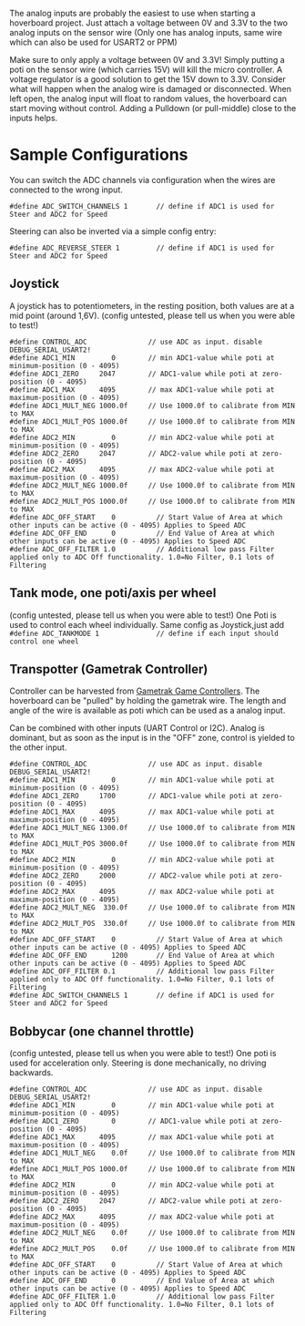 The analog inputs are probably the easiest to use when starting a hoverboard project. Just attach a voltage between 0V and 3.3V to the two analog inputs on the sensor wire (Only one has analog inputs, same wire which can also be used for USART2 or PPM)

Make sure to only apply a voltage between 0V and 3.3V! Simply putting a poti on the sensor wire (which carries 15V) will kill the micro controller. A voltage regulator is a good solution to get the 15V down to 3.3V.
Consider what will happen when the analog wire is damaged or disconnected. When left open, the analog input will float to random values, the hoverboard can start moving without control. Adding a Pulldown (or pull-middle) close to the inputs helps.

# Sample Configurations
You can switch the ADC channels via configuration when the wires are connected to the wrong input.

`#define ADC_SWITCH_CHANNELS 1       // define if ADC1 is used for Steer and ADC2 for Speed`

Steering can also be inverted via a simple config entry:

`#define ADC_REVERSE_STEER 1         // define if ADC1 is used for Steer and ADC2 for Speed`



## Joystick
A joystick has to potentiometers, in the resting position, both values are at a mid point (around 1,6V).
(config untested, please tell us when you were able to test!)
```
#define CONTROL_ADC               // use ADC as input. disable DEBUG_SERIAL_USART2!
#define ADC1_MIN         0        // min ADC1-value while poti at minimum-position (0 - 4095)
#define ADC1_ZERO     2047        // ADC1-value while poti at zero-position (0 - 4095)
#define ADC1_MAX      4095        // max ADC1-value while poti at maximum-position (0 - 4095)
#define ADC1_MULT_NEG 1000.0f     // Use 1000.0f to calibrate from MIN to MAX
#define ADC1_MULT_POS 1000.0f     // Use 1000.0f to calibrate from MIN to MAX
#define ADC2_MIN         0        // min ADC2-value while poti at minimum-position (0 - 4095)
#define ADC2_ZERO     2047        // ADC2-value while poti at zero-position (0 - 4095)
#define ADC2_MAX      4095        // max ADC2-value while poti at maximum-position (0 - 4095)
#define ADC2_MULT_NEG 1000.0f     // Use 1000.0f to calibrate from MIN to MAX
#define ADC2_MULT_POS 1000.0f     // Use 1000.0f to calibrate from MIN to MAX
#define ADC_OFF_START    0          // Start Value of Area at which other inputs can be active (0 - 4095) Applies to Speed ADC
#define ADC_OFF_END      0          // End Value of Area at which other inputs can be active (0 - 4095) Applies to Speed ADC
#define ADC_OFF_FILTER 1.0          // Additional low pass Filter applied only to ADC Off functionality. 1.0=No Filter, 0.1 lots of Filtering
```
## Tank mode, one poti/axis per wheel
(config untested, please tell us when you were able to test!)
One Poti is used to control each wheel individually.
Same config as Joystick,just add
`#define ADC_TANKMODE 1              // define if each input should control one wheel`

## Transpotter (Gametrak Controller)
Controller can be harvested from [Gametrak Game Controllers](https://en.wikipedia.org/wiki/Gametrak). The hoverboard can be "pulled" by holding the gametrak wire. The length and angle of the wire is available as poti which can be used as a analog input.

Can be combined with other inputs (UART Control or I2C). Analog is dominant, but as soon as the input is in the "OFF" zone, control is yielded to the other input.
```
#define CONTROL_ADC               // use ADC as input. disable DEBUG_SERIAL_USART2!
#define ADC1_MIN         0        // min ADC1-value while poti at minimum-position (0 - 4095)
#define ADC1_ZERO     1700        // ADC1-value while poti at zero-position (0 - 4095)
#define ADC1_MAX      4095        // max ADC1-value while poti at maximum-position (0 - 4095)
#define ADC1_MULT_NEG 1300.0f     // Use 1000.0f to calibrate from MIN to MAX
#define ADC1_MULT_POS 3000.0f     // Use 1000.0f to calibrate from MIN to MAX
#define ADC2_MIN         0        // min ADC2-value while poti at minimum-position (0 - 4095)
#define ADC2_ZERO     2000        // ADC2-value while poti at zero-position (0 - 4095)
#define ADC2_MAX      4095        // max ADC2-value while poti at maximum-position (0 - 4095)
#define ADC2_MULT_NEG  330.0f     // Use 1000.0f to calibrate from MIN to MAX
#define ADC2_MULT_POS  330.0f     // Use 1000.0f to calibrate from MIN to MAX
#define ADC_OFF_START    0          // Start Value of Area at which other inputs can be active (0 - 4095) Applies to Speed ADC
#define ADC_OFF_END      1200       // End Value of Area at which other inputs can be active (0 - 4095) Applies to Speed ADC
#define ADC_OFF_FILTER 0.1          // Additional low pass Filter applied only to ADC Off functionality. 1.0=No Filter, 0.1 lots of Filtering
#define ADC_SWITCH_CHANNELS 1       // define if ADC1 is used for Steer and ADC2 for Speed
```

## Bobbycar (one channel throttle)
(config untested, please tell us when you were able to test!)
One poti is used for acceleration only. Steering is done mechanically, no driving backwards.

```
#define CONTROL_ADC               // use ADC as input. disable DEBUG_SERIAL_USART2!
#define ADC1_MIN         0        // min ADC1-value while poti at minimum-position (0 - 4095)
#define ADC1_ZERO        0        // ADC1-value while poti at zero-position (0 - 4095)
#define ADC1_MAX      4095        // max ADC1-value while poti at maximum-position (0 - 4095)
#define ADC1_MULT_NEG    0.0f     // Use 1000.0f to calibrate from MIN to MAX
#define ADC1_MULT_POS 1000.0f     // Use 1000.0f to calibrate from MIN to MAX
#define ADC2_MIN         0        // min ADC2-value while poti at minimum-position (0 - 4095)
#define ADC2_ZERO     2047        // ADC2-value while poti at zero-position (0 - 4095)
#define ADC2_MAX      4095        // max ADC2-value while poti at maximum-position (0 - 4095)
#define ADC2_MULT_NEG    0.0f     // Use 1000.0f to calibrate from MIN to MAX
#define ADC2_MULT_POS    0.0f     // Use 1000.0f to calibrate from MIN to MAX
#define ADC_OFF_START    0          // Start Value of Area at which other inputs can be active (0 - 4095) Applies to Speed ADC
#define ADC_OFF_END      0          // End Value of Area at which other inputs can be active (0 - 4095) Applies to Speed ADC
#define ADC_OFF_FILTER 1.0          // Additional low pass Filter applied only to ADC Off functionality. 1.0=No Filter, 0.1 lots of Filtering
```